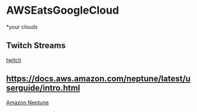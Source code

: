 # AWSEatsGoogleCloud

*your clouds

## Twitch Streams

[twitch](<https://www.twitch.tv/aws>)

## https://docs.aws.amazon.com/neptune/latest/userguide/intro.html

[Amazon Neptune](<https://aws.amazon.com/neptune/>)
